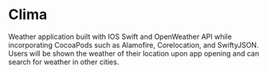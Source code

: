 # Clima

Weather application built with IOS Swift and OpenWeather API while incorporating CocoaPods such as Alamofire, Corelocation, and SwiftyJSON. 
Users will be shown the weather of their location upon app opening and can search for weather in other cities. 

